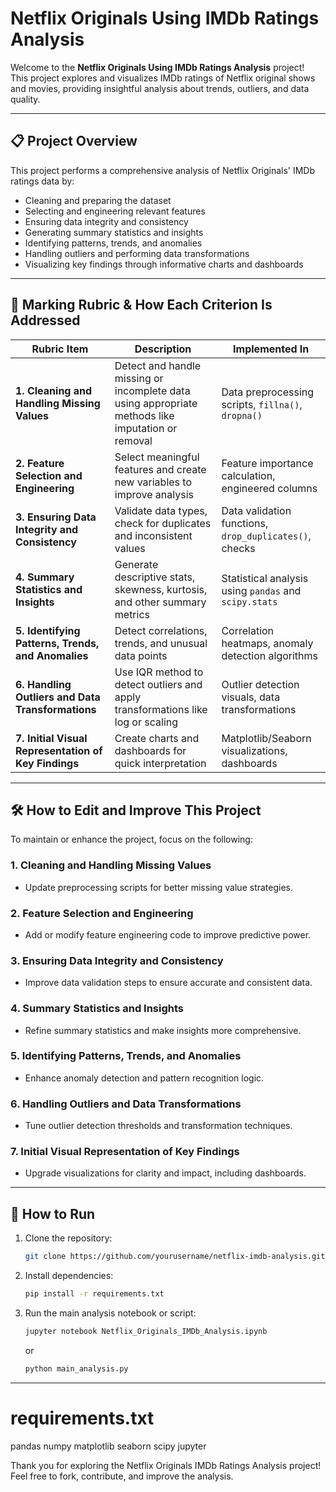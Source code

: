 # Netflix Originals Using IMDb Ratings Analysis

Welcome to the **Netflix Originals Using IMDb Ratings Analysis** project!  
This project explores and visualizes IMDb ratings of Netflix original shows and movies, providing insightful analysis about trends, outliers, and data quality.

---

## 📋 Project Overview

This project performs a comprehensive analysis of Netflix Originals' IMDb ratings data by:

- Cleaning and preparing the dataset
- Selecting and engineering relevant features
- Ensuring data integrity and consistency
- Generating summary statistics and insights
- Identifying patterns, trends, and anomalies
- Handling outliers and performing data transformations
- Visualizing key findings through informative charts and dashboards

---

## 🎯 Marking Rubric & How Each Criterion Is Addressed

| **Rubric Item**                                | **Description**                                                                                     | **Implemented In**                                     |
|-----------------------------------------------|---------------------------------------------------------------------------------------------------|-------------------------------------------------------|
| **1. Cleaning and Handling Missing Values**   | Detect and handle missing or incomplete data using appropriate methods like imputation or removal | Data preprocessing scripts, `fillna()`, `dropna()`    |
| **2. Feature Selection and Engineering**      | Select meaningful features and create new variables to improve analysis                            | Feature importance calculation, engineered columns    |
| **3. Ensuring Data Integrity and Consistency** | Validate data types, check for duplicates and inconsistent values                                 | Data validation functions, `drop_duplicates()`, checks |
| **4. Summary Statistics and Insights**        | Generate descriptive stats, skewness, kurtosis, and other summary metrics                         | Statistical analysis using `pandas` and `scipy.stats` |
| **5. Identifying Patterns, Trends, and Anomalies** | Detect correlations, trends, and unusual data points                                             | Correlation heatmaps, anomaly detection algorithms    |
| **6. Handling Outliers and Data Transformations** | Use IQR method to detect outliers and apply transformations like log or scaling                   | Outlier detection visuals, data transformations        |
| **7. Initial Visual Representation of Key Findings** | Create charts and dashboards for quick interpretation                                            | Matplotlib/Seaborn visualizations, dashboards          |

---

## 🛠 How to Edit and Improve This Project

To maintain or enhance the project, focus on the following:

### 1. Cleaning and Handling Missing Values
- Update preprocessing scripts for better missing value strategies.

### 2. Feature Selection and Engineering
- Add or modify feature engineering code to improve predictive power.

### 3. Ensuring Data Integrity and Consistency
- Improve data validation steps to ensure accurate and consistent data.

### 4. Summary Statistics and Insights
- Refine summary statistics and make insights more comprehensive.

### 5. Identifying Patterns, Trends, and Anomalies
- Enhance anomaly detection and pattern recognition logic.

### 6. Handling Outliers and Data Transformations
- Tune outlier detection thresholds and transformation techniques.

### 7. Initial Visual Representation of Key Findings
- Upgrade visualizations for clarity and impact, including dashboards.

---

## 🚀 How to Run

1. Clone the repository:
    ```bash
    git clone https://github.com/yourusername/netflix-imdb-analysis.git
    ```
2. Install dependencies:
    ```bash
    pip install -r requirements.txt
    ```
3. Run the main analysis notebook or script:
    ```bash
    jupyter notebook Netflix_Originals_IMDb_Analysis.ipynb
    ```
   or
    ```bash
    python main_analysis.py
    ```

---


# requirements.txt

pandas
numpy
matplotlib
seaborn
scipy
jupyter


Thank you for exploring the Netflix Originals IMDb Ratings Analysis project!  
Feel free to fork, contribute, and improve the analysis.
